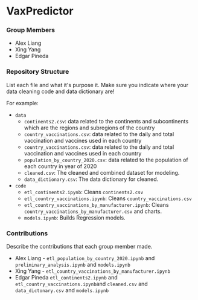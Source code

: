 # VaxPredictor
### Group Members
- Alex Liang
- Xing Yang
- Edgar Pineda

### Repository Structure
List each file and what it's purpose it. Make sure you indicate where your data cleaning code and data dictionary are! 

For example:
- `data`
  - `continents2.csv`: data related to the continents and subcontinents which are the regions and subregions of the country
  - `country_vaccinations.csv`: data related to the daily and total vaccination and vaccines used in each country
  - `country_vaccinations.csv`: data related to the daily and total vaccination and vaccines used in each country
  - `population_by_country_2020.csv`: data related to the population of each country in year of 2020
  - `cleaned.csv`: The cleaned and combined dataset for modeling. 
  - `data_dictionary.csv`: The data dictionary for cleaned. 
- `code`
  - `etl_continents2.ipynb`: Cleans `continents2.csv`
  - `etl_country_vaccinations.ipynb`: Cleans `country_vaccinations.csv`
  - `etl_country_vaccinations_by_manufacturer.ipynb`: Cleans `country_vaccinations_by_manufacturer.csv` and charts. 
  - `models.ipynb`: Builds Regression models. 


### Contributions
Describe the contributions that each group member made.
- Alex Liang - `etl_population_by_country_2020.ipynb` and `preliminary_analysis.ipynb` and `models.ipynb`
- Xing Yang - `etl_country_vaccinations_by_manufacturer.ipynb`
- Edgar Pineda `etl_continents2.ipynb` and `etl_country_vaccinations.ipynb`and `cleaned.csv` and `data_dictonary.csv` and `models.ipynb`